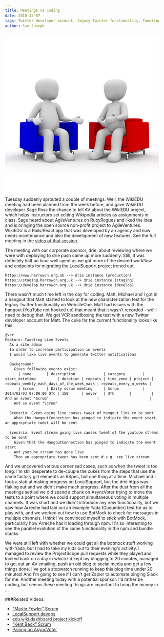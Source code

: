 ```yaml
---
title: Meetings vs Coding
date: 2016-12-07
tags: Twitter developer account, legacy Twitter functionality, Tweeting Live Events, twitter notifications Background, factory girl, editing Wikipedia articles, youtube stream 
author: Sam Joseph
---
```


![meeting](/images/meeting.jpg)

Tuesday suddenly sprouted a couple of meetings.  Well, the WikiEDU meeting had been planned from the week before, and gave WikiEDU developer Sage Ross the chance to tell AV about the WikiEDU project, which helps instructors set editing Wikipedia articles as assignments in class.  Sage heard about AgileVentures on RubyRogues and liked the idea and is bringing the open source non-profit project to AgileVentures.  WikiEDU is a Rails/React app that was developed by an agency and now needs maintenance and also the development of new features.  See the full meeting in the [video of that session](https://www.youtube.com/watch?v=nfsWSIXbHRc).

The meeting with our corporate sponsor, drie, about reviewing where we were with deploying to drie push came up more suddenly.  Still, it was definitely half an hour well spent as we got more of the desired workflow and endpoints for migrating the LocalSupport project ironed out.

```
https://www.harrowcn.org.uk --> drie instance (production)
https://staging.harrowcn.org.uk --> drie instance (staging)
https://develop.harrowcn.org.uk --> drie instance (develop)
```

There wasn't much time left in the day for coding.  Matt, Michael and I got in a hangout that Matt started to look at the new characterization test for the legacy Twitter functionality on WebsiteOne.  Matt had issues with the hangout (YouTube not hooked up) that meant that it wasn't recorded - we'll need to debug that.  We got VCR sandboxing the test with a new Twitter developer account for Matt. The cuke for the current functionality looks like this:

```gherkin
@vcr
Feature: Tweeting Live Events
  As a site admin
  In order to increase participation in events
  I would like live events to generate twitter notifications

  Background:
    Given following events exist:
      | name       | description             | category        | start_datetime          | duration | repeats | time_zone | project | repeats_weekly_each_days_of_the_week_mask | repeats_every_n_weeks |
      | Scrum      | Daily scrum meeting     | Scrum           | 2014/02/03 07:00:00 UTC | 150      | never   | UTC       |         | And an event "Scrum"                      |                       |
    And an event "Scrum"

  Scenario: Event going live causes tweet of hangout link to be sent
    When the HangoutConnection has pinged to indicate the event start, an appropriate tweet will be sent

  Scenario: Event stream going live causes tweet of the youtube stream to be sent
    Given that the HangoutConnection has pinged to indicate the event start
    And youtube stream has gone live
    Then an appropriate tweet has been sent # e.g. see live stream
```

And we uncovered various corner sad cases, such as when the tweet is too long.  I'm still desperate to de-couple the cukes from the steps that use the same factory girl elements as RSpec, but one thing at a time.  Michael and I took a stab at making progress on LocalSupport, but the drie https was flaking out and we didn't make much progress.  After the dust from all the meetings settled we did spend a chunk on AsyncVoter trying to move the tests to a point where we could support simultaneous voting in multiple channels.  It was short and we didn't introduce any new functionality, but we saw how Arreche had laid out an example Yada (Cucumber) test for us to play with, and we worked out how to use BotMock to check for messages in multiple channels.  I think I've convinced myself to stick with BotMock, particularly how Arreche has it loading through npm.  It's so interesting to see the parallel evolution of the same functionality in the npm and bundle stacks.

We were still left with whether we could get all the botmock stuff working with Yada, but I had to take my kids out to their evening's activity.  I managed to review the ProjectScope pull requests while they played and looked back on a day in which I'd kept my blogging to 20 minutes, managed to get out an AV emailing, push an old blog to social media and get a few things done.  I've got a stopwatch running to keep this blog time under 20 minutes!  And I'm going to see if I can't get Zapier to automate pinging Slack for me.  Another meeting today with a potential sponsor.  I'd rather be coding, but seems these meeting things are important to bring the money in ...

###Related Videos:

* ["Martin Fowler" Scrum](https://www.youtube.com/watch?v=xROu2SNKXmM)
* [LocalSupport devops](https://www.youtube.com/watch?v=DxuOMwiv2p4)
* [edu.wiki.dashboard project kickoff](https://www.youtube.com/watch?v=nfsWSIXbHRc)
* ["Kent Beck" Scrum](https://www.youtube.com/watch?v=VL0ZO1uLZuo)
* [Pairing on AsyncVoter](https://www.youtube.com/watch?v=w02Ey4Z8xvA)
